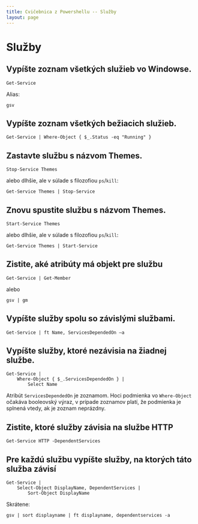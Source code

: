 ```yaml
---
title: Cvičebnica z Powershellu -- Služby
layout: page
---
```


Služby
======

Vypíšte zoznam všetkých služieb vo Windowse.
--------------------------------------------

	Get-Service

Alias:

	gsv

Vypíšte zoznam všetkých bežiacich služieb.
-------------------------------------------

	Get-Service | Where-Object { $_.Status -eq "Running" }

Zastavte službu s názvom Themes.
--------------------------------

	Stop-Service Themes

alebo dlhšie, ale v súlade s filozofiou `ps`/`kill`:

	Get-Service Themes | Stop-Service

Znovu spustite službu s názvom Themes.
-------------------------------------------

	Start-Service Themes

alebo dlhšie, ale v súlade s filozofiou `ps`/`kill`:

	Get-Service Themes | Start-Service

Zistite, aké atribúty má objekt pre službu
-------------------------------------------

	Get-Service | Get-Member

alebo

	gsv | gm

Vypíšte služby spolu so závislými službami.
-------------------------------------------

	Get-Service | ft Name, ServicesDependedOn –a

Vypíšte služby, ktoré nezávisia na žiadnej službe.
-------------------------------------------

	Get-Service | 
	    Where-Object { $_.ServicesDependedOn } | 
	        Select Name

Atribút `ServicesDependedOn` je zoznamom. Hoci podmienka vo `Where-Object`
očakáva booleovský výraz, v prípade zoznamov platí, že podmienka je
splnená vtedy, ak je zoznam neprázdny.

Zistite, ktoré služby závisia na službe HTTP
-------------------------------------------

	Get-Service HTTP -DependentServices

Pre každú službu vypíšte služby, na ktorých táto služba závisí
-------------------------------------------

	Get-Service | 
	    Select-Object DisplayName, DependentServices | 
	        Sort-Object DisplayName

Skrátene:

    gsv | sort displayname | ft displayname, dependentservices -a        

